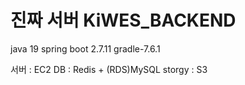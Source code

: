 # 진짜 서버 KiWES_BACKEND

java 19
spring boot 2.7.11
gradle-7.6.1

서버 : EC2
DB : Redis + (RDS)MySQL
storgy : S3

